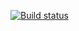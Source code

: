 [![Build status](https://ci.appveyor.com/api/projects/status/jgoqjh8it4up38sg?svg=true)](https://ci.appveyor.com/project/Bangold666/javaaqa-homework-2)